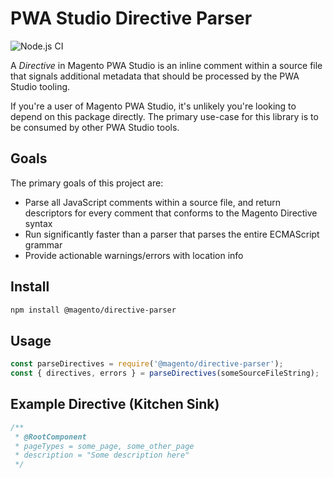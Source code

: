 # PWA Studio Directive Parser

![Node.js CI](https://github.com/magento/directive-parser/workflows/Node.js%20CI/badge.svg)

A _Directive_ in Magento PWA Studio is an inline comment within a source file that signals additional metadata that should be processed by the PWA Studio tooling.

If you're a user of Magento PWA Studio, it's unlikely you're looking to depend on this package directly. The primary use-case for this library is to be consumed by other PWA Studio tools.

## Goals

The primary goals of this project are:

* Parse all JavaScript comments within a source file, and return descriptors for every comment that conforms to the Magento Directive syntax
* Run significantly faster than a parser that parses the entire ECMAScript grammar
* Provide actionable warnings/errors with location info

## Install

```sh
npm install @magento/directive-parser
```

## Usage

```js
const parseDirectives = require('@magento/directive-parser');
const { directives, errors } = parseDirectives(someSourceFileString);
```

## Example Directive (Kitchen Sink)

```js
/**
 * @RootComponent
 * pageTypes = some_page, some_other_page
 * description = "Some description here"
 */
```
